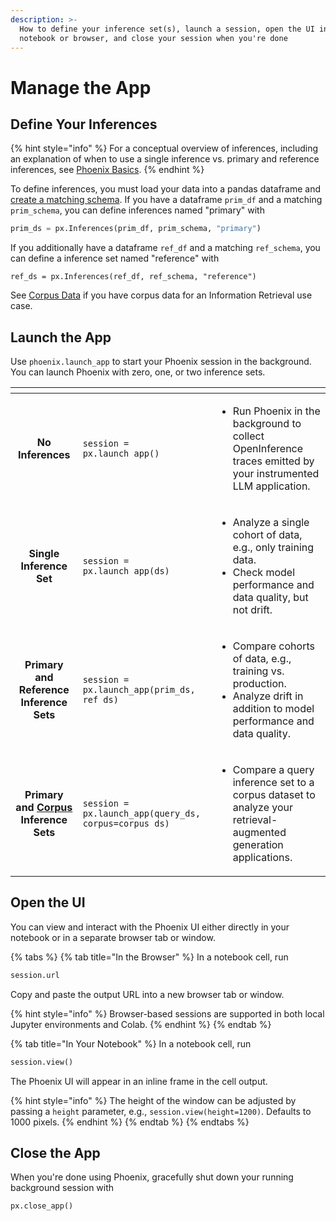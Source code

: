 ```yaml
---
description: >-
  How to define your inference set(s), launch a session, open the UI in your
  notebook or browser, and close your session when you're done
---
```


# Manage the App

## Define Your Inferences

{% hint style="info" %}
For a conceptual overview of inferences, including an explanation of when to use a single inference vs. primary and reference inferences, see [Phoenix Basics](../inferences/inferences.md#datasets).
{% endhint %}

To define inferences, you must load your data into a pandas dataframe and [create a matching schema](define-your-schema/). If you have a dataframe `prim_df` and a matching `prim_schema`, you can define inferences named "primary" with

```python
prim_ds = px.Inferences(prim_df, prim_schema, "primary")
```

If you additionally have a dataframe `ref_df` and a matching `ref_schema`, you can define a inference set named "reference" with

```
ref_ds = px.Inferences(ref_df, ref_schema, "reference")
```

See [Corpus Data](../inferences/how-to-inferences/define-your-schema/corpus-data.md) if you have corpus data for an Information Retrieval use case.

## Launch the App

Use `phoenix.launch_app` to start your Phoenix session in the background. You can launch Phoenix with zero, one, or two inference sets.

<table data-card-size="large" data-view="cards"><thead><tr><th align="center"></th><th></th><th></th></tr></thead><tbody><tr><td align="center"><strong>No Inferences</strong></td><td><pre class="language-python"><code class="lang-python">session = px.launch_app()
</code></pre></td><td><ul><li>Run Phoenix in the background to collect OpenInference traces emitted by your instrumented LLM application.</li></ul></td></tr><tr><td align="center"><strong>Single Inference Set</strong></td><td><pre class="language-python"><code class="lang-python">session = px.launch_app(ds)
</code></pre></td><td><ul><li>Analyze a single cohort of data, e.g., only training data.</li><li>Check model performance and data quality, but not drift.</li></ul></td></tr><tr><td align="center"><strong>Primary and Reference Inference Sets</strong></td><td><pre class="language-python" data-overflow="wrap"><code class="lang-python">session = px.launch_app(prim_ds, ref_ds)
</code></pre></td><td><ul><li>Compare cohorts of data, e.g., training vs. production.</li><li>Analyze drift in addition to model performance and data quality.</li></ul></td></tr><tr><td align="center"><strong>Primary and</strong> <a href="../inferences/how-to-inferences/define-your-schema/corpus-data.md"><strong>Corpus</strong></a> <strong>Inference Sets</strong></td><td><pre class="language-python" data-overflow="wrap"><code class="lang-python">session = px.launch_app(query_ds, corpus=corpus_ds)
</code></pre></td><td><ul><li>Compare a query inference set to a corpus dataset to analyze your retrieval-augmented generation applications.</li></ul></td></tr></tbody></table>

## Open the UI

You can view and interact with the Phoenix UI either directly in your notebook or in a separate browser tab or window.

{% tabs %}
{% tab title="In the Browser" %}
In a notebook cell, run

```python
session.url
```

Copy and paste the output URL into a new browser tab or window.

{% hint style="info" %}
Browser-based sessions are supported in both local Jupyter environments and Colab.
{% endhint %}
{% endtab %}

{% tab title="In Your Notebook" %}
In a notebook cell, run

```python
session.view()
```

The Phoenix UI will appear in an inline frame in the cell output.

{% hint style="info" %}
The height of the window can be adjusted by passing a `height` parameter, e.g., `session.view(height=1200)`. Defaults to 1000 pixels.
{% endhint %}
{% endtab %}
{% endtabs %}

## Close the App

When you're done using Phoenix, gracefully shut down your running background session with

```python
px.close_app()
```

